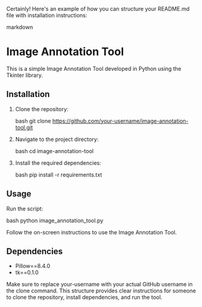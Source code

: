 Certainly! Here's an example of how you can structure your README.md file with installation instructions:

markdown
# Image Annotation Tool

This is a simple Image Annotation Tool developed in Python using the Tkinter library.

## Installation

1. Clone the repository:

   bash
   git clone https://github.com/your-username/image-annotation-tool.git
   

2. Navigate to the project directory:

   bash
   cd image-annotation-tool
   

3. Install the required dependencies:

   bash
   pip install -r requirements.txt
   

## Usage

Run the script:

bash
python image_annotation_tool.py


Follow the on-screen instructions to use the Image Annotation Tool.

## Dependencies

- Pillow==8.4.0
- tk==0.1.0


Make sure to replace your-username with your actual GitHub username in the clone command. This structure provides clear instructions for someone to clone the repository, install dependencies, and run the tool.
